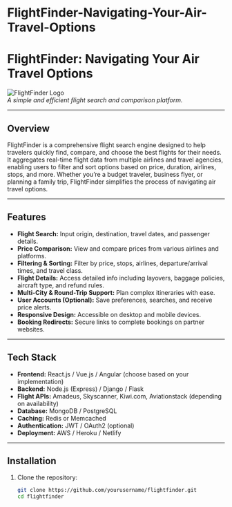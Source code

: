 # FlightFinder-Navigating-Your-Air-Travel-Options
# FlightFinder: Navigating Your Air Travel Options

![FlightFinder Logo](./assets/logo.png)  
*A simple and efficient flight search and comparison platform.*

---

## Overview

FlightFinder is a comprehensive flight search engine designed to help travelers quickly find, compare, and choose the best flights for their needs. It aggregates real-time flight data from multiple airlines and travel agencies, enabling users to filter and sort options based on price, duration, airlines, stops, and more. Whether you’re a budget traveler, business flyer, or planning a family trip, FlightFinder simplifies the process of navigating air travel options.

---

## Features

- **Flight Search:** Input origin, destination, travel dates, and passenger details.
- **Price Comparison:** View and compare prices from various airlines and platforms.
- **Filtering & Sorting:** Filter by price, stops, airlines, departure/arrival times, and travel class.
- **Flight Details:** Access detailed info including layovers, baggage policies, aircraft type, and refund rules.
- **Multi-City & Round-Trip Support:** Plan complex itineraries with ease.
- **User Accounts (Optional):** Save preferences, searches, and receive price alerts.
- **Responsive Design:** Accessible on desktop and mobile devices.
- **Booking Redirects:** Secure links to complete bookings on partner websites.

---

## Tech Stack

- **Frontend:** React.js / Vue.js / Angular (choose based on your implementation)
- **Backend:** Node.js (Express) / Django / Flask
- **Flight APIs:** Amadeus, Skyscanner, Kiwi.com, Aviationstack (depending on availability)
- **Database:** MongoDB / PostgreSQL
- **Caching:** Redis or Memcached
- **Authentication:** JWT / OAuth2 (optional)
- **Deployment:** AWS / Heroku / Netlify

---

## Installation

1. Clone the repository:

   ```bash
   git clone https://github.com/yourusername/flightfinder.git
   cd flightfinder
